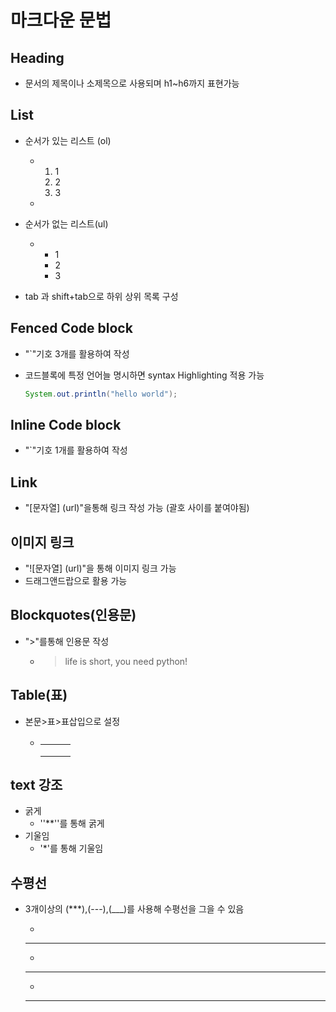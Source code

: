 # 마크다운 문법



## Heading

- 문서의 제목이나 소제목으로 사용되며 h1~h6까지 표현가능

## List

- 순서가 있는 리스트 (ol)

  - <ol>
        <li>1</li>
        <li>2</li>
        <li>3</li>

    </ol>

  - 

- 순서가 없는 리스트(ul)

  - <ul>
        <li>1</li>
        <li>2</li>
        <li>3</li>
    </ul>

    

- tab 과 shift+tab으로 하위 상위 목록 구성





## Fenced Code block



- "`"기호 3개를 활용하여 작성

- 코드블록에 특정 언어늘 명시하면 syntax Highlighting 적용 가능

  ``` java
  System.out.println("hello world");
  ```

   

## Inline Code block

- "`"기호 1개를 활용하여 작성



## Link

- "[문자열] (url)"을통해 링크 작성 가능 (괄호 사이를 붙여야됨)



## 이미지 링크

- "![문자열] (url)"을 통해 이미지 링크 가능
- 드래그앤드랍으로 활용 가능



## Blockquotes(인용문)

- ">"를통해 인용문 작성

  - > life is short, you need python!



## Table(표)

- 본문>표>표삽입으로 설정

  - |      |      |      |
    | ---- | ---- | ---- |
    |      |      |      |
    |      |      |      |
    |      |      |      |

    

## text 강조

- 굵게 
  - ''**''를 통해 굵게
- 기울임
  - '*'를 통해 기울임



## 수평선

- 3개이상의 (***),(---),(___)를 사용해 수평선을 그을 수 있음

  - 

    ***

  - 

    ---

  - 

    ___



